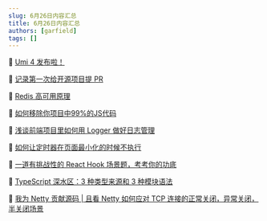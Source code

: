 ```yaml
---
slug: 6月26日内容汇总
title: 6月26日内容汇总
authors: [garfield]
tags: []
---
```


📒 [Umi 4 发布啦！](https://mp.weixin.qq.com/s/UG4TlbADwQ5L9qxcS03x0Q)

📒 [记录第一次给开源项目提 PR](https://mp.weixin.qq.com/s/kTKBlpuWCC6T1xuiQSulsw)

📒 [Redis 高可用原理](https://mp.weixin.qq.com/s/qG4MDeYGQJkZU4qSLj3JiA)

📒 [如何移除你项目中99%的JS代码](https://juejin.cn/post/7111485285652758535)

📒 [浅谈前端项目里如何用 Logger 做好日志管理](https://juejin.cn/post/7111201034264903688)

📒 [如何让定时器在页面最小化的时候不执行](https://mp.weixin.qq.com/s/HjhkNP2eIWLxpLekPcSG8A)

📒 [一道有挑战性的 React Hook 场景题，考考你的功底](https://juejin.cn/post/7111120700768780301)

📒 [TypeScript 深水区：3 种类型来源和 3 种模块语法](https://juejin.cn/post/7111112135903543332)

📒 [我为 Netty 贡献源码 | 且看 Netty 如何应对 TCP 连接的正常关闭，异常关闭，半关闭场景](https://mp.weixin.qq.com/s/lfV-7drnRjjNq65KxiT0gg)
